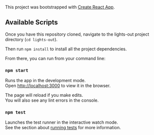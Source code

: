 This project was bootstrapped with [Create React App](https://github.com/facebook/create-react-app).

## Available Scripts

Once you have this repository cloned, navigate to the lights-out project directory (`cd lights-out`). 

Then run `npm install` to install all the project dependencies.

From there, you can run from your command line:

### `npm start`

Runs the app in the development mode.<br />
Open [http://localhost:3000](http://localhost:3000) to view it in the browser.

The page will reload if you make edits.<br />
You will also see any lint errors in the console.

### `npm test`

Launches the test runner in the interactive watch mode.<br />
See the section about [running tests](https://facebook.github.io/create-react-app/docs/running-tests) for more information.
